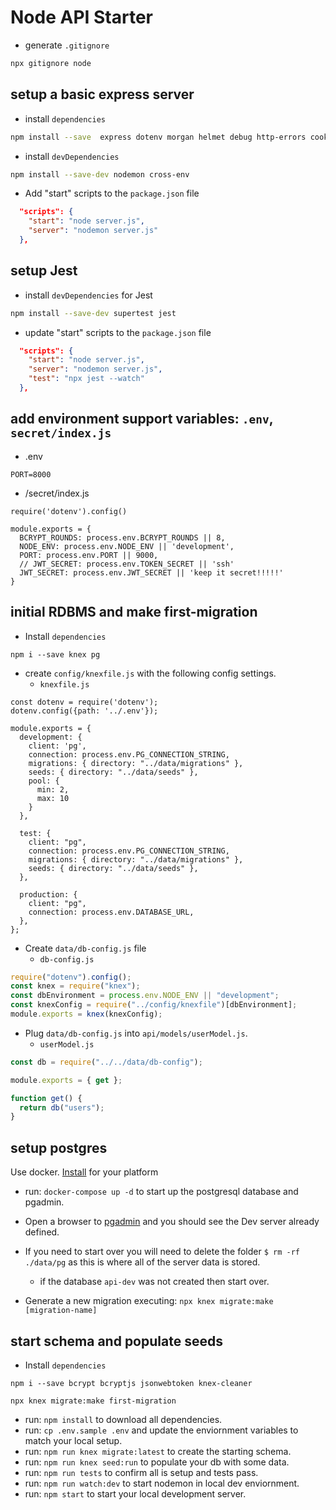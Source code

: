 # Node API Starter

-   generate `.gitignore`
```sh
npx gitignore node
```

## setup a basic express server

-   install `dependencies`
```sh
npm install --save  express dotenv morgan helmet debug http-errors cookie-parser
```

-   install `devDependencies`
```sh
npm install --save-dev nodemon cross-env
```

-   Add "start" scripts to the `package.json` file
```json
  "scripts": {
    "start": "node server.js",
    "server": "nodemon server.js"
  },
```

## setup Jest 

-   install `devDependencies` for Jest
```sh
npm install --save-dev supertest jest
```

-   update "start" scripts to the `package.json` file
```json
  "scripts": {
    "start": "node server.js",
    "server": "nodemon server.js",
    "test": "npx jest --watch"
  },
```

## add environment support variables: `.env`, `secret/index.js`
- .env
```
PORT=8000
```

-    /secret/index.js
```
require('dotenv').config() 

module.exports = {
  BCRYPT_ROUNDS: process.env.BCRYPT_ROUNDS || 8,
  NODE_ENV: process.env.NODE_ENV || 'development',
  PORT: process.env.PORT || 9000,
  // JWT_SECRET: process.env.TOKEN_SECRET || 'ssh'
  JWT_SECRET: process.env.JWT_SECRET || 'keep it secret!!!!!'
}
```

## initial RDBMS and make first-migration

- Install `dependencies`
```
npm i --save knex pg 
```

- create `config/knexfile.js` with the following config settings.
  - `knexfile.js`
```
const dotenv = require('dotenv');
dotenv.config({path: '../.env'});

module.exports = {
  development: {
    client: 'pg',
    connection: process.env.PG_CONNECTION_STRING,
    migrations: { directory: "../data/migrations" },
    seeds: { directory: "../data/seeds" },
    pool: {
      min: 2, 
      max: 10
    }
  },

  test: {
    client: "pg",
    connection: process.env.PG_CONNECTION_STRING,
    migrations: { directory: "../data/migrations" },
    seeds: { directory: "../data/seeds" },
  },

  production: {
    client: "pg",
    connection: process.env.DATABASE_URL,
  },
};
```

- Create `data/db-config.js` file
  - `db-config.js`
```js
require("dotenv").config();
const knex = require("knex");
const dbEnvironment = process.env.NODE_ENV || "development";
const knexConfig = require("../config/knexfile")[dbEnvironment];
module.exports = knex(knexConfig);
```

- Plug `data/db-config.js` into `api/models/userModel.js`.
  - `userModel.js`
```js
const db = require("../../data/db-config");

module.exports = { get };

function get() {
  return db("users");
}
```

## setup postgres

Use docker. [Install](https://docs.docker.com/get-docker/) for your platform

- run: `docker-compose up -d` to start up the postgresql database and pgadmin.

- Open a browser to [pgadmin](http://localhost:5050/) and you should see the Dev server already defined.

- If you need to start over you will need to delete the folder `$ rm -rf ./data/pg` as this is where all of the server data is stored.
  - if the database `api-dev` was not created then start over.
- Generate a new migration executing: `npx knex migrate:make [migration-name]`

## start schema and populate seeds

- Install `dependencies`
```shell
npm i --save bcrypt bcryptjs jsonwebtoken knex-cleaner 
```

```    
npx knex migrate:make first-migration
```  

- run: `npm install` to download all dependencies.
- run: `cp .env.sample .env` and update the enviornment variables to match your local setup.
- run: `npm run knex migrate:latest` to create the starting schema.
- run: `npm run knex seed:run` to populate your db with some data.
- run: `npm run tests` to confirm all is setup and tests pass.
- run: `npm run watch:dev` to start nodemon in local dev enviornment.
- run: `npm start` to start your local development server.